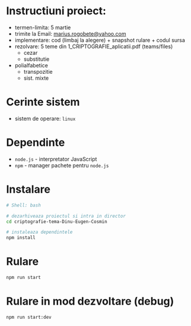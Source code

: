 # Instructiuni proiect:
- termen-limita: 5 martie
- trimite la Email: marius.rogobete@yahoo.com
- implementare: cod (limbaj la alegere) + snapshot rulare + codul sursa
- rezolvare: 5 teme din 1_CRIPTOGRAFIE_aplicatii.pdf (teams/files)
  - cezar
  - substitutie
- polialfabetice
	- transpozitie
	- sist. mixte

# Cerinte sistem
- sistem de operare: `linux`

# Dependinte
- `node.js` - interpretator JavaScript
- `npm` - manager pachete pentru `node.js`

# Instalare
```bash
# Shell: bash

# dezarhiveaza proiectul si intra in director
cd criptografie-tema-Dinu-Eugen-Cosmin

# instaleaza dependintele
npm install
```

# Rulare
```bash
npm run start
```

# Rulare in mod dezvoltare (debug)
```bash
npm run start:dev
```
